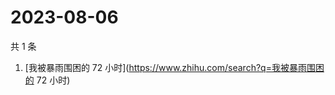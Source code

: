 # 2023-08-06

共 1 条

<!-- BEGIN ZHIHUSEARCH -->
<!-- 最后更新时间 Sun Aug 06 2023 00:10:50 GMT+0800 (China Standard Time) -->
1. [我被暴雨围困的 72 小时](https://www.zhihu.com/search?q=我被暴雨围困的 72 小时)
<!-- END ZHIHUSEARCH -->
